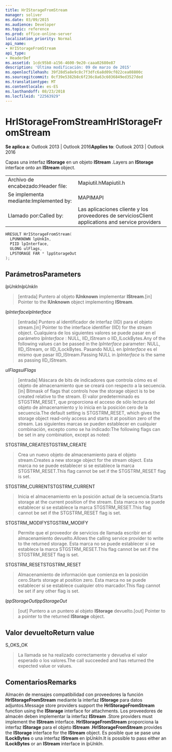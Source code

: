 ```yaml
---
title: HrIStorageFromStream
manager: soliver
ms.date: 03/09/2015
ms.audience: Developer
ms.topic: reference
ms.prod: office-online-server
localization_priority: Normal
api_name:
- HrIStorageFromStream
api_type:
- HeaderDef
ms.assetid: 1cdc95b8-a156-4600-9e20-caaa02680e87
description: 'Última modificación: 09 de marzo de 2015'
ms.openlocfilehash: 39f28d5a8e9c8c7f3dfc6a8d09cf022cea08800c
ms.sourcegitcommit: 0cf39e5382b8c6f236c8a63c6036849ed3527ded
ms.translationtype: MT
ms.contentlocale: es-ES
ms.lasthandoff: 08/23/2018
ms.locfileid: "22563929"
---
```

# <a name="hristoragefromstream"></a><span data-ttu-id="0232b-103">HrIStorageFromStream</span><span class="sxs-lookup"><span data-stu-id="0232b-103">HrIStorageFromStream</span></span>

  
  
<span data-ttu-id="0232b-104">**Se aplica a**: Outlook 2013 | Outlook 2016</span><span class="sxs-lookup"><span data-stu-id="0232b-104">**Applies to**: Outlook 2013 | Outlook 2016</span></span> 
  
<span data-ttu-id="0232b-105">Capas una interfaz **IStorage** en un objeto **IStream** .</span><span class="sxs-lookup"><span data-stu-id="0232b-105">Layers an **IStorage** interface onto an **IStream** object.</span></span> 
  
|||
|:-----|:-----|
|<span data-ttu-id="0232b-106">Archivo de encabezado:</span><span class="sxs-lookup"><span data-stu-id="0232b-106">Header file:</span></span>  <br/> |<span data-ttu-id="0232b-107">Mapiutil.h</span><span class="sxs-lookup"><span data-stu-id="0232b-107">Mapiutil.h</span></span>  <br/> |
|<span data-ttu-id="0232b-108">Se implementa mediante:</span><span class="sxs-lookup"><span data-stu-id="0232b-108">Implemented by:</span></span>  <br/> |<span data-ttu-id="0232b-109">MAPI</span><span class="sxs-lookup"><span data-stu-id="0232b-109">MAPI</span></span>  <br/> |
|<span data-ttu-id="0232b-110">Llamado por:</span><span class="sxs-lookup"><span data-stu-id="0232b-110">Called by:</span></span>  <br/> |<span data-ttu-id="0232b-111">Las aplicaciones cliente y los proveedores de servicios</span><span class="sxs-lookup"><span data-stu-id="0232b-111">Client applications and service providers</span></span>  <br/> |
   
```cpp
HRESULT HrIStorageFromStream(
  LPUNKNOWN lpUnkIn,
  PIID lpInterface,
  ULONG ulFlags,
  LPSTORAGE FAR * lppStorageOut
);
```

## <a name="parameters"></a><span data-ttu-id="0232b-112">Parámetros</span><span class="sxs-lookup"><span data-stu-id="0232b-112">Parameters</span></span>

 <span data-ttu-id="0232b-113">_lpUnkIn_</span><span class="sxs-lookup"><span data-stu-id="0232b-113">_lpUnkIn_</span></span>
  
> <span data-ttu-id="0232b-114">[entrada] Puntero al objeto **IUnknown** implementar **IStream**.</span><span class="sxs-lookup"><span data-stu-id="0232b-114">[in] Pointer to the **IUnknown** object implementing **IStream**.</span></span> 
    
 <span data-ttu-id="0232b-115">_lpInterface_</span><span class="sxs-lookup"><span data-stu-id="0232b-115">_lpInterface_</span></span>
  
> <span data-ttu-id="0232b-116">[entrada] Puntero al identificador de interfaz (IID) para el objeto stream.</span><span class="sxs-lookup"><span data-stu-id="0232b-116">[in] Pointer to the interface identifier (IID) for the stream object.</span></span> <span data-ttu-id="0232b-117">Cualquiera de los siguientes valores se puede pasar en el parámetro _lpInterface_ : NULL, IID_IStream o IID_ILockBytes.</span><span class="sxs-lookup"><span data-stu-id="0232b-117">Any of the following values can be passed in the  _lpInterface_ parameter: NULL, IID_IStream, or IID_ILockBytes.</span></span> <span data-ttu-id="0232b-118">Pasando NULL en _lpInterface_ es el mismo que pasar IID_IStream.</span><span class="sxs-lookup"><span data-stu-id="0232b-118">Passing NULL in  _lpInterface_ is the same as passing IID_IStream.</span></span> 
    
 <span data-ttu-id="0232b-119">_ulFlags_</span><span class="sxs-lookup"><span data-stu-id="0232b-119">_ulFlags_</span></span>
  
> <span data-ttu-id="0232b-120">[entrada] Máscara de bits de indicadores que controla cómo es el objeto de almacenamiento que se creará con respecto a la secuencia.</span><span class="sxs-lookup"><span data-stu-id="0232b-120">[in] Bitmask of flags that controls how the storage object is to be created relative to the stream.</span></span> <span data-ttu-id="0232b-121">El valor predeterminado es STGSTRM_RESET, que proporciona el acceso de sólo lectura del objeto de almacenamiento y lo inicia en la posición cero de la secuencia.</span><span class="sxs-lookup"><span data-stu-id="0232b-121">The default setting is STGSTRM_RESET, which gives the storage object read-only access and starts it at position zero of the stream.</span></span> <span data-ttu-id="0232b-122">Las siguientes marcas se pueden establecer en cualquier combinación, excepto como se ha indicado:</span><span class="sxs-lookup"><span data-stu-id="0232b-122">The following flags can be set in any combination, except as noted:</span></span>
    
<span data-ttu-id="0232b-123">STGSTRM_CREATE</span><span class="sxs-lookup"><span data-stu-id="0232b-123">STGSTRM_CREATE</span></span> 
  
> <span data-ttu-id="0232b-124">Crea un nuevo objeto de almacenamiento para el objeto stream.</span><span class="sxs-lookup"><span data-stu-id="0232b-124">Creates a new storage object for the stream object.</span></span> <span data-ttu-id="0232b-125">Esta marca no se puede establecer si se establece la marca STGSTRM_RESET.</span><span class="sxs-lookup"><span data-stu-id="0232b-125">This flag cannot be set if the STGSTRM_RESET flag is set.</span></span> 
    
<span data-ttu-id="0232b-126">STGSTRM_CURRENT</span><span class="sxs-lookup"><span data-stu-id="0232b-126">STGSTRM_CURRENT</span></span> 
  
> <span data-ttu-id="0232b-127">Inicia el almacenamiento en la posición actual de la secuencia.</span><span class="sxs-lookup"><span data-stu-id="0232b-127">Starts storage at the current position of the stream.</span></span> <span data-ttu-id="0232b-128">Esta marca no se puede establecer si se establece la marca STGSTRM_RESET.</span><span class="sxs-lookup"><span data-stu-id="0232b-128">This flag cannot be set if the STGSTRM_RESET flag is set.</span></span> 
    
<span data-ttu-id="0232b-129">STGSTRM_MODIFY</span><span class="sxs-lookup"><span data-stu-id="0232b-129">STGSTRM_MODIFY</span></span> 
  
> <span data-ttu-id="0232b-130">Permite que el proveedor de servicios de llamada escribir en el almacenamiento devuelto.</span><span class="sxs-lookup"><span data-stu-id="0232b-130">Allows the calling service provider to write to the returned storage.</span></span> <span data-ttu-id="0232b-131">Esta marca no se puede establecer si se establece la marca STGSTRM_RESET.</span><span class="sxs-lookup"><span data-stu-id="0232b-131">This flag cannot be set if the STGSTRM_RESET flag is set.</span></span> 
    
<span data-ttu-id="0232b-132">STGSTRM_RESET</span><span class="sxs-lookup"><span data-stu-id="0232b-132">STGSTRM_RESET</span></span> 
  
> <span data-ttu-id="0232b-133">Almacenamiento de información que comienza en la posición cero.</span><span class="sxs-lookup"><span data-stu-id="0232b-133">Starts storage at position zero.</span></span> <span data-ttu-id="0232b-134">Esta marca no se puede establecer si se establece cualquier otro marcador.</span><span class="sxs-lookup"><span data-stu-id="0232b-134">This flag cannot be set if any other flag is set.</span></span> 
    
 <span data-ttu-id="0232b-135">_lppStorageOut_</span><span class="sxs-lookup"><span data-stu-id="0232b-135">_lppStorageOut_</span></span>
  
> <span data-ttu-id="0232b-136">[out] Puntero a un puntero al objeto **IStorage** devuelto.</span><span class="sxs-lookup"><span data-stu-id="0232b-136">[out] Pointer to a pointer to the returned **IStorage** object.</span></span> 
    
## <a name="return-value"></a><span data-ttu-id="0232b-137">Valor devuelto</span><span class="sxs-lookup"><span data-stu-id="0232b-137">Return value</span></span>

<span data-ttu-id="0232b-138">S_OK</span><span class="sxs-lookup"><span data-stu-id="0232b-138">S_OK</span></span> 
  
> <span data-ttu-id="0232b-139">La llamada se ha realizado correctamente y devuelva el valor esperado o los valores.</span><span class="sxs-lookup"><span data-stu-id="0232b-139">The call succeeded and has returned the expected value or values.</span></span>
    
## <a name="remarks"></a><span data-ttu-id="0232b-140">Comentarios</span><span class="sxs-lookup"><span data-stu-id="0232b-140">Remarks</span></span>

<span data-ttu-id="0232b-141">Almacén de mensajes compatibilidad con proveedores la función **HrIStorageFromStream** mediante la interfaz **IStorage** para datos adjuntos.</span><span class="sxs-lookup"><span data-stu-id="0232b-141">Message store providers support the **HrIStorageFromStream** function using the **IStorage** interface for attachments.</span></span> <span data-ttu-id="0232b-142">Los proveedores de almacén deben implementar la interfaz **IStream** .</span><span class="sxs-lookup"><span data-stu-id="0232b-142">Store providers must implement the **IStream** interface.</span></span> <span data-ttu-id="0232b-143">**HrIStorageFromStream** proporciona la interfaz **IStorage** para el objeto **IStream** .</span><span class="sxs-lookup"><span data-stu-id="0232b-143">**HrIStorageFromStream** provides the **IStorage** interface for the **IStream** object.</span></span> <span data-ttu-id="0232b-144">Es posible que se pase una **ILockBytes** o una interfaz **IStream** en _lpUnkIn_.</span><span class="sxs-lookup"><span data-stu-id="0232b-144">It is possible to pass either an **ILockBytes** or an **IStream** interface in  _lpUnkIn_.</span></span> 
  

